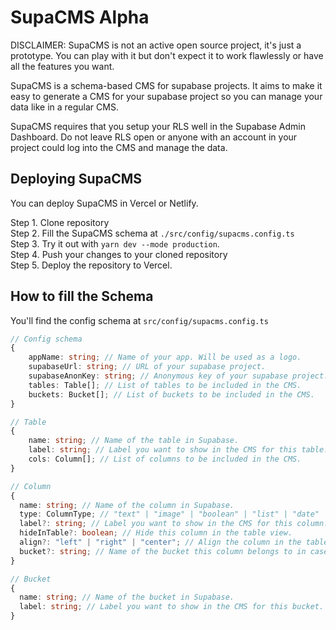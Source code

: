 # SupaCMS Alpha

DISCLAIMER: SupaCMS is not an active open source project, it's just a prototype. You can play with it but don't expect it to work flawlessly or have all the features you want.

SupaCMS is a schema-based CMS for supabase projects. It aims to make it easy to generate a CMS for your supabase project so you can manage your data like in a regular CMS.

SupaCMS requires that you setup your RLS well in the Supabase Admin Dashboard. Do not leave RLS open or anyone with an account in your project could log into the CMS and manage the data.

## Deploying SupaCMS

You can deploy SupaCMS in Vercel or Netlify.

Step 1. Clone repository  
Step 2. Fill the SupaCMS schema at `./src/config/supacms.config.ts`  
Step 3. Try it out with `yarn dev --mode production`.  
Step 4. Push your changes to your cloned repository  
Step 5. Deploy the repository to Vercel.

## How to fill the Schema

You'll find the config schema at `src/config/supacms.config.ts`

```ts
// Config schema
{
    appName: string; // Name of your app. Will be used as a logo.
    supabaseUrl: string; // URL of your supabase project.
    supabaseAnonKey: string; // Anonymous key of your supabase project. It's perfectly safe to have it in the config file.
    tables: Table[]; // List of tables to be included in the CMS.
    buckets: Bucket[]; // List of buckets to be included in the CMS.
}

// Table
{
    name: string; // Name of the table in Supabase.
    label: string; // Label you want to show in the CMS for this table.
    cols: Column[]; // List of columns to be included in the CMS.
}

// Column
{
  name: string; // Name of the column in Supabase.
  type: ColumnType; // "text" | "image" | "boolean" | "list" | "date" | "markdown"
  label?: string; // Label you want to show in the CMS for this column.
  hideInTable?: boolean; // Hide this column in the table view.
  align?: "left" | "right" | "center"; // Align the column in the table view.
  bucket?: string; // Name of the bucket this column belongs to in case it's a file/image.
}

// Bucket
{
  name: string; // Name of the bucket in Supabase.
  label: string; // Label you want to show in the CMS for this bucket.
}

```
